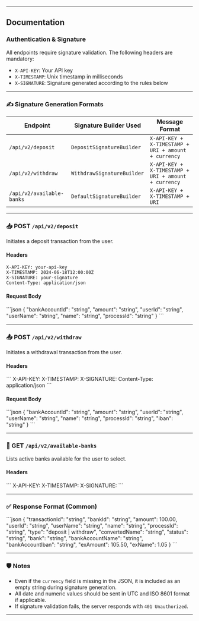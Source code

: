 
---

## Documentation

### Authentication & Signature

All endpoints require signature validation. The following headers are mandatory:

- `X-API-KEY`: Your API key
- `X-TIMESTAMP`: Unix timestamp in milliseconds
- `X-SIGNATURE`: Signature generated according to the rules below

---

### ✍️ Signature Generation Formats

| Endpoint                    | Signature Builder Used         | Message Format                                                   |
|----------------------------|-------------------------------|-----------------------------------------------------------------|
| `/api/v2/deposit`          | `DepositSignatureBuilder`      | `X-API-KEY + X-TIMESTAMP + URI + amount + currency`             |
| `/api/v2/withdraw`         | `WithdrawSignatureBuilder`     | `X-API-KEY + X-TIMESTAMP + URI + amount + currency`             |
| `/api/v2/available-banks`  | `DefaultSignatureBuilder`      | `X-API-KEY + X-TIMESTAMP + URI`                                 |

---

### 📥 POST `/api/v2/deposit`

Initiates a deposit transaction from the user.

#### Headers

```http
X-API-KEY: your-api-key
X-TIMESTAMP: 2024-06-18T12:00:00Z
X-SIGNATURE: your-signature
Content-Type: application/json
```


#### Request Body

\`\`\`json
{
"bankAccountId": "string",
"amount": "string",
"userId": "string",
"userName": "string",
"name": "string",
"processId": "string"
}
\`\`\`

---

### 📤 POST `/api/v2/withdraw`

Initiates a withdrawal transaction from the user.

#### Headers

\`\`\`
X-API-KEY: <api-key>
X-TIMESTAMP: <unix-timestamp>
X-SIGNATURE: <generated-signature>
Content-Type: application/json
\`\`\`

#### Request Body

\`\`\`json
{
"bankAccountId": "string",
"amount": "string",
"userId": "string",
"userName": "string",
"name": "string",
"processId": "string",
"iban": "string"
}
\`\`\`

---

### 🏦 GET `/api/v2/available-banks`

Lists active banks available for the user to select.

#### Headers

\`\`\`
X-API-KEY: <api-key>
X-TIMESTAMP: <unix-timestamp>
X-SIGNATURE: <generated-signature>
\`\`\`

---

### ✅ Response Format (Common)

\`\`\`json
{
"transactionId": "string",
"bankId": "string",
"amount": 100.00,
"userId": "string",
"userName": "string",
"name": "string",
"processId": "string",
"type": "deposit | withdraw",
"convertedName": "string",
"status": "string",
"bank": "string",
"bankAccountName": "string",
"bankAccountIban": "string",
"exAmount": 105.50,
"exName": 1.05
}
\`\`\`

---

### 🛡️ Notes

- Even if the `currency` field is missing in the JSON, it is included as an empty string during signature generation.
- All date and numeric values should be sent in UTC and ISO 8601 format if applicable.
- If signature validation fails, the server responds with `401 Unauthorized`.

---
